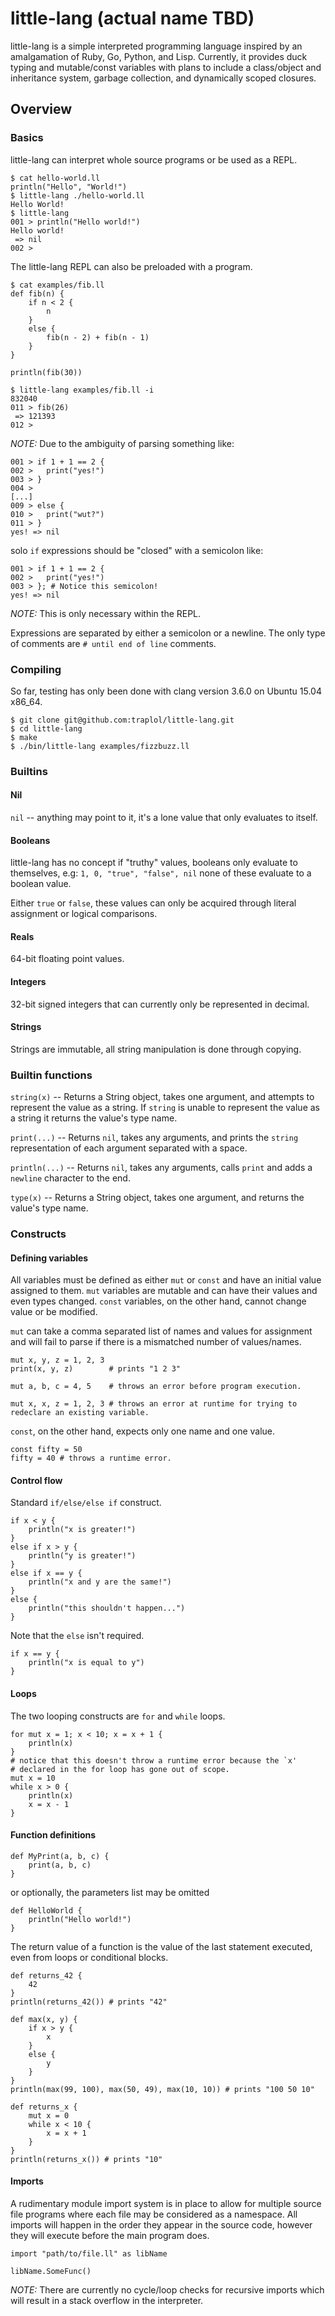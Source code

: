 # little-lang (actual name TBD)
little-lang is a simple interpreted programming language inspired by an amalgamation of Ruby, Go, Python, and Lisp.
Currently, it provides duck typing and mutable/const variables with plans to include a class/object and inheritance 
system, garbage collection, and dynamically scoped closures.

## Overview

### Basics

little-lang can interpret whole source programs or be used as a REPL.

```
$ cat hello-world.ll
println("Hello", "World!")
$ little-lang ./hello-world.ll
Hello World!
$ little-lang
001 > println("Hello world!")
Hello world!
 => nil
002 > 
```

The little-lang REPL can also be preloaded with a program.

```
$ cat examples/fib.ll 
def fib(n) {
    if n < 2 {
        n
    }
    else {
        fib(n - 2) + fib(n - 1)
    }
}

println(fib(30))

$ little-lang examples/fib.ll -i
832040
011 > fib(26)
 => 121393
012 > 
```

*NOTE:* Due to the ambiguity of parsing something like:
```
001 > if 1 + 1 == 2 {
002 > 	print("yes!")
003 > }
004 > 
[...]
009 > else {
010 >   print("wut?")
011 > }
yes! => nil
```
solo ```if``` expressions should be "closed" with a semicolon like:
```
001 > if 1 + 1 == 2 {
002 > 	print("yes!")
003 > }; # Notice this semicolon!
yes! => nil
```
*NOTE:* This is only necessary within the REPL.

Expressions are separated by either a semicolon or a newline. The only type of comments
are ```# until end of line``` comments.

### Compiling

So far, testing has only been done with clang version 3.6.0 on Ubuntu 15.04 x86_64.

```
$ git clone git@github.com:traplol/little-lang.git
$ cd little-lang
$ make
$ ./bin/little-lang examples/fizzbuzz.ll
```

### Builtins

#### Nil
```nil``` -- anything may point to it, it's a lone value that only evaluates to itself.

#### Booleans
little-lang has no concept if "truthy" values, booleans only evaluate to themselves, e.g:
	```1, 0, "true", "false", nil```
none of these evaluate to a boolean value.

Either ```true``` or ```false```, these values can only be acquired through literal assignment or logical 
comparisons.

#### Reals
64-bit floating point values.

#### Integers
32-bit signed integers that can currently only be represented in decimal.

#### Strings
Strings are immutable, all string manipulation is done through copying.

### Builtin functions

```string(x)``` -- Returns a String object, takes one argument, and attempts to represent the value as a 
string. If ```string``` is unable to represent the value as a string it returns the value's type name.

```print(...)``` -- Returns ```nil```, takes any arguments, and prints the ```string``` representation of each 
argument separated with a space.

```println(...)``` -- Returns ```nil```, takes any arguments, calls ```print``` and adds a ```newline``` character
to the end.

```type(x)``` -- Returns a String object, takes one argument, and returns the value's type name.

### Constructs

#### Defining variables
All variables must be defined as either ```mut``` or ```const``` and have an initial value assigned to them. 
```mut``` variables are mutable and can have their values and even types changed. ```const``` variables, on the 
other hand, cannot change value or be modified.

```mut``` can take a comma separated list of names and values for assignment and will fail to parse if there is
a mismatched number of values/names.

```
mut x, y, z = 1, 2, 3
print(x, y, z)        # prints "1 2 3"

mut a, b, c = 4, 5    # throws an error before program execution.

mut x, x, z = 1, 2, 3 # throws an error at runtime for trying to redeclare an existing variable.
```

```const```, on the other hand, expects only one name and one value.

```
const fifty = 50
fifty = 40 # throws a runtime error.
```

#### Control flow
Standard ```if/else/else if``` construct.

```
if x < y {
	println("x is greater!")
}
else if x > y {
	println("y is greater!")
}
else if x == y {
	println("x and y are the same!")
}
else {
	println("this shouldn't happen...")
}
```

Note that the ```else``` isn't required.

```
if x == y {
	println("x is equal to y")
}
```

#### Loops

The two looping constructs are ```for``` and ```while``` loops.
```
for mut x = 1; x < 10; x = x + 1 {
	println(x)
}
# notice that this doesn't throw a runtime error because the `x' 
# declared in the for loop has gone out of scope.
mut x = 10
while x > 0 {
	println(x)
	x = x - 1
}
```

#### Function definitions

```
def MyPrint(a, b, c) {
	print(a, b, c)
}
```

or optionally, the parameters list may be omitted

```
def HelloWorld {
	println("Hello world!")
}
```

The return value of a function is the value of the last statement executed, even from loops
or conditional blocks.

```
def returns_42 {
	42
}
println(returns_42()) # prints "42"

def max(x, y) {
    if x > y {
        x
    }
    else {
        y
    }
}
println(max(99, 100), max(50, 49), max(10, 10)) # prints "100 50 10"

def returns_x {
    mut x = 0
    while x < 10 {
        x = x + 1
    }
}
println(returns_x()) # prints "10"
```

#### Imports
A rudimentary module import system is in place to allow for multiple source file programs where each file may be
considered as a namespace. All imports will happen in the order they appear in the source code, however they will execute before the main program does.

```
import "path/to/file.ll" as libName

libName.SomeFunc()
```

*NOTE:* There are currently no cycle/loop checks for recursive imports which will result in a stack overflow in the 
interpreter.
